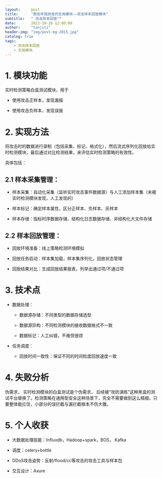 ```yaml
---
layout:     post
title:      "那些年我研发的无用模块——攻击样本回放模块"
subtitle:   " 攻击样本回放""
date:       2022-10-28 12:00:00
author:     "tanjiti"
header-img: "img/post-bg-2015.jpg"
catalog: true
tags:
    - 攻击样本回放
    - 无用模块
---
```


# 1. 模块功能

实时检测策略白盒测试模块，用于

- 使用攻击正样本，发现漏报

- 使用攻击负样本，发现误报

 
# 2. 实现方法

将攻击时的数据进行录制（包括采集、标记、格式化），然后流式序列化回放给实时检测模块，最后通过对比检测结果，来评估实时检测策略的有效性。

 

具体包括：

## 2.1 样本采集管理：

- 样本采集：自动化采集（监听实时攻击事件数据源）与人工添加样本集（未被实时检测模块发现，人工发现的）

- 样本标记：确定样本属性，区分正样本、负样本、灰样本

- 样本存储：指标时序数据存储、结构化日志数据存储、非结构化大文件存储

## 2.2 样本回放管理：

- 回放环境准备：线上策略检测环境模拟

- 回放任务启动：样本集加载，样本集序列化，回放状态管理

- 回放结果对比：生成回放结果报表，列举出通过项/不通过项

 

# 3. 技术点

- 数据处理：

    - 数据源存储：不同类型的数据存储选型
    
    - 数据源异构：不同检测模块的接收数据格式不一致
    
    - 数据标记：人工纠错，不难但很烦

- 任务调度：

    - 回放时间一致性：保证不同的时间粒度回放速度一致

 
# 4. 失败分析
 

伪需求， 实时检测模块的白盒测试是个伪需求， 后续被“攻防演练”这种黑盒的测试平台替换了。检测策略在通用型安全这种场景下，完全不需要做到这么精细，只要整体能扛住，小部分的误拦截与漏拦截根本不伤大雅。

 
# 5. 个人收获

- 大数据处理技能：Influxdb，Hadoop+spark，BOS， Kafka

- 调度：celery+bottle

-  DDoS攻击姿势：反射/flood/cc等攻击的攻击工具与样本包

- 交互设计：Axure 